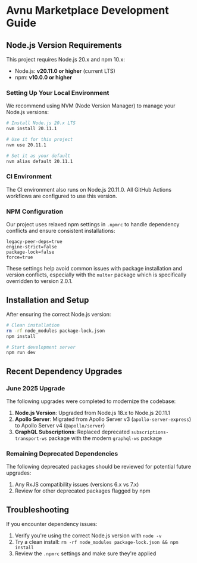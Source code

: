 # Avnu Marketplace Development Guide

## Node.js Version Requirements

This project requires Node.js 20.x and npm 10.x:

- Node.js: **v20.11.0 or higher** (current LTS)
- npm: **v10.0.0 or higher**

### Setting Up Your Local Environment

We recommend using NVM (Node Version Manager) to manage your Node.js versions:

```bash
# Install Node.js 20.x LTS
nvm install 20.11.1

# Use it for this project
nvm use 20.11.1

# Set it as your default
nvm alias default 20.11.1
```

### CI Environment

The CI environment also runs on Node.js 20.11.0. All GitHub Actions workflows are configured to use this version.

### NPM Configuration

Our project uses relaxed npm settings in `.npmrc` to handle dependency conflicts and ensure consistent installations:

```
legacy-peer-deps=true
engine-strict=false
package-lock=false
force=true
```

These settings help avoid common issues with package installation and version conflicts, especially with the `multer` package which is specifically overridden to version 2.0.1.

## Installation and Setup

After ensuring the correct Node.js version:

```bash
# Clean installation
rm -rf node_modules package-lock.json
npm install

# Start development server
npm run dev
```

## Recent Dependency Upgrades

### June 2025 Upgrade

The following upgrades were completed to modernize the codebase:

1. **Node.js Version**: Upgraded from Node.js 18.x to Node.js 20.11.1
2. **Apollo Server**: Migrated from Apollo Server v3 (`apollo-server-express`) to Apollo Server v4 (`@apollo/server`)
3. **GraphQL Subscriptions**: Replaced deprecated `subscriptions-transport-ws` package with the modern `graphql-ws` package

### Remaining Deprecated Dependencies

The following deprecated packages should be reviewed for potential future upgrades:

1. Any RxJS compatibility issues (versions 6.x vs 7.x)
2. Review for other deprecated packages flagged by npm

## Troubleshooting

If you encounter dependency issues:

1. Verify you're using the correct Node.js version with `node -v`
2. Try a clean install: `rm -rf node_modules package-lock.json && npm install`
3. Review the `.npmrc` settings and make sure they're applied
